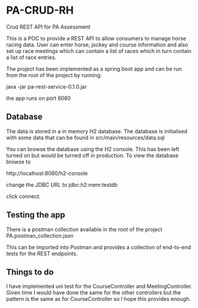 # PA-CRUD-RH
Crud REST API for PA Assessment 

This is a POC to provide a REST API to allow consumers to manage horse racing data.  User can enter horse, jockey and course information and also set up race meetings which can contain a list of races which in turn contain a list of race entries. 

The project has been implemented as a spring boot app and can be run from the root of the project by running:

java -jar pa-rest-service-0.1.0.jar

the app runs on port 8080

Database
--------

The data is stored in a in memory H2 database.  The database is initialised with some data that can be found in src/main/resources/data.sql

You can browse the database using the H2 console.  This has been left turned on but would be turned off in production.  To view the database browse to

http://localhost:8080/h2-console

change the JDBC URL to
jdbc:h2:mem:testdb

click connect.

Testing the app
---------------

There is a postman collection available in the root of the project PA.postman_collection.json

This can be imported into Postman and provides a collection of end-to-end tests for the REST endpoints.

Things to do
------------

I have implemented uni test for the CourseController and MeetingController.  Given time I would have done the same for the other controllers but the pattern is the same as for CourseController so I hope this provides enough.
